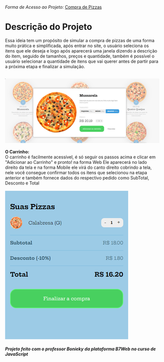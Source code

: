
<em> Forma de Acesso ao Projeto: </em>  <a href="https://filipyj.github.io/compraDePizzas/">Compra de Pizzas</a>


<div> 

<h1> Descrição do Projeto </h1>

</div> 

<div>
    <p> Essa ideia tem um propósito de simular a compra de pizzas de uma forma muito prática e simplificada, após entrar no site, o usuário seleciona os itens que ele deseja e logo após aparecerá uma janela dizendo a descrição do item, seguido de tamanhos, preços e quantidade, também é possível o usuário selecionar a quantidade de itens que vai querer antes de partir para a próxima etapa e finalizar a simulação. <br> <br> <div> <img height="50%" src="./images/telaPizzaModal.png"> </div>
    <br> <strong>O Carrinho:</strong> <br>
    O carrinho é facilmente acessível, é só seguir os passos acima e clicar em "Adicionar ao Carrinho" e pronto! na forma Web Ele aparecerá no lado direito da tela e na forma Mobile ele virá do canto direito cobrindo a tela, nele você consegue confirmar todos os itens que selecionou na etapa anterior e também fornece dados do respectivo pedido como SubTotal, Desconto e Total
    <br> <br> <div> <img height="50%" src="./images/telaPizzaCarrinho.png"> </div></p>

</div>

<div> 
 
 <h5> Projeto feito com o professor Bonieky da plataforma B7Web no curso de JavaScript </h1>
 
 
</div>


